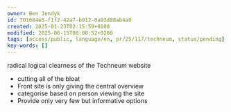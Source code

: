 ```yaml
---
owner: Ben Jendyk
id: 701684e5-f1f2-42a7-b912-0a93d88ab4a0
created: 2025-01-23T02:15:59+0100
modified: 2025-06-15T00:00:52+0200
tags: [access/public, language/en, pr/25/117/techneum, status/pending]
key-words: []
---
```


radical logical clearness of the Techneum website

- cutting all of the bloat
- Front site is only giving the central overview
- categorise based on person viewing the site
- Provide only very few but informative options
